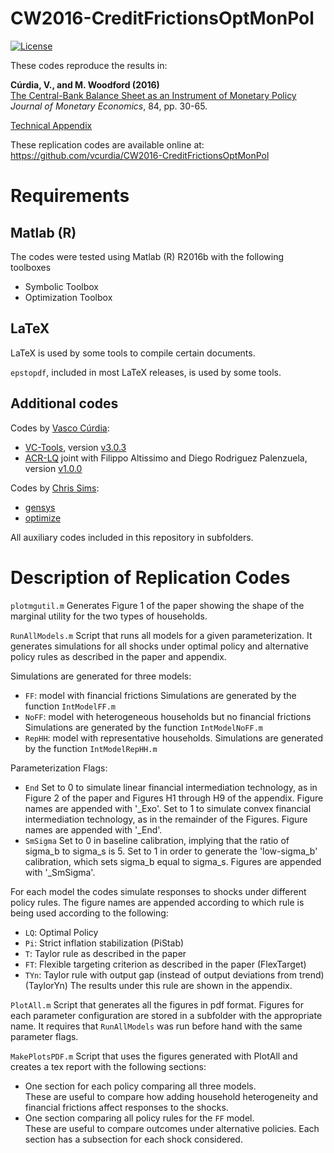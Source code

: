 # CW2016-CreditFrictionsOptMonPol

[![License](https://img.shields.io/badge/license-BSD%203--clause-green.svg)](https://github.com/vcurdia/CW2016-CreditFrictionsOptMonPol/blob/master/LICENSE)

These codes reproduce the results in:

**Cúrdia, V., and M. Woodford (2016)**  
[The Central-Bank Balance Sheet as an Instrument of Monetary Policy](http://www.sciencedirect.com/science/article/pii/S0304393216301052)  
*Journal of Monetary Economics*, 84, pp. 30-65.

[Technical Appendix](https://github.com/vcurdia/CW2016-CreditFrictionsOptMonPol/blob/master/CW2016_Appendix.pdf)

These replication codes are available online at:  
https://github.com/vcurdia/CW2016-CreditFrictionsOptMonPol


# Requirements

## Matlab (R)
The codes were tested using Matlab (R) R2016b with the following toolboxes
- Symbolic Toolbox
- Optimization Toolbox

## LaTeX
LaTeX is used by some tools to compile certain documents.

`epstopdf`, included in most LaTeX releases, is used by some tools.


## Additional codes

Codes by [Vasco Cúrdia](http://www.frbsf.org/economic-research/economists/vasco-curdia/):
- [VC-Tools](https://github.com/vcurdia/VC-Tools), version 
  [v3.0.3](https://github.com/vcurdia/VC-Tools/releases/tag/v3.0.3)
- [ACR-LQ](https://github.com/vcurdia/ACR-LQ)
  joint with Filippo Altissimo and Diego Rodriguez Palenzuela, version 
  [v1.0.0](https://github.com/vcurdia/ACR-LQ/releases/tag/v1.0.0)

Codes by [Chris Sims](http://www.princeton.edu/~sims/):
- [gensys](http://sims.princeton.edu/yftp/gensys/)
- [optimize](http://dge.repec.org/codes/sims/optimize/)

All auxiliary codes included in this repository in subfolders.


# Description of Replication Codes

`plotmgutil.m`
Generates Figure 1 of the paper showing the shape of the marginal utility for
the two types of households.


`RunAllModels.m`
Script that runs all models for a given parameterization. It generates
simulations for all shocks under optimal policy and alternative policy rules as
described in the paper and appendix.

Simulations are generated for three models:
- `FF`: model with financial frictions
  Simulations are generated by the function `IntModelFF.m`
- `NoFF`: model with heterogeneous households but no financial frictions
  Simulations are generated by the function `IntModelNoFF.m`
- `RepHH`: model with representative households.
  Simulations are generated by the function `IntModelRepHH.m`

Parameterization Flags:
- `End`
  Set to 0 to simulate linear financial intermediation technology, as in
  Figure 2 of the paper and Figures H1 through H9 of the appendix. Figure names
  are appended with '_Exo'. 
  Set to 1 to simulate convex financial intermediation technology, as in the
  remainder of the Figures. Figure names are appended with '_End'.
- `SmSigma`
  Set to 0 in baseline calibration, implying that the ratio of sigma_b to
  sigma_s is 5. 
  Set to 1 in order to generate the 'low-sigma_b' calibration, which sets
  sigma_b equal to sigma_s. Figures are appended with '_SmSigma'.
  
For each model the codes simulate responses to shocks under different policy
rules. The figure names are appended according to which rule is being used
according to the following:
- `LQ`: Optimal Policy
- `Pi`: Strict inflation stabilization (PiStab)
- `T`: Taylor rule as described in the paper
- `FT`: Flexible targeting criterion as described in the paper (FlexTarget)
- `TYn`: Taylor rule with output gap (instead of output deviations from trend)
  (TaylorYn) The results under this rule are shown in the appendix.


`PlotAll.m` Script that generates all the figures in pdf format. Figures for
each parameter configuration are stored in a subfolder with the appropriate
name.  It requires that `RunAllModels` was run before hand with the same
parameter flags.


`MakePlotsPDF.m`
Script that uses the figures generated with PlotAll and creates a tex report
with the following sections:
- One section for each policy comparing all three models.  
  These are useful to compare how adding household heterogeneity and financial
  frictions affect responses to the shocks.
- One section comparing all policy rules for the `FF` model.  
  These are useful to compare outcomes under alternative policies.
Each section has a subsection for each shock considered. 

